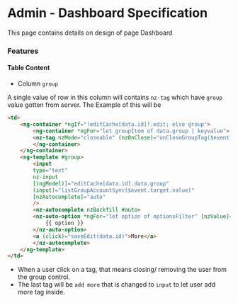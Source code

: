 # Admin - Dashboard Specification

This page contains details on design of page Dashboard

### Features

#### Table Content

* Column `group`

A single value of row in this column will contains `nz-tag` which have `group` value gotten from server. The Example of this will be

```html
<td>
    <ng-container *ngIf="!editCache[data.id]?.edit; else group">
        <ng-container *ngFor="let groupItem of data.group | keyvalue">
        <nz-tag nzMode="closeable" (nzOnClose)="onCloseGroupTag($event)">{{ groupItem.value }}</nz-tag>  
        </ng-container>
    </ng-container>
    <ng-template #group>
        <input
        type="text"
        nz-input
        [(ngModel)]="editCache[data.id].data.group"
        (input)="listGroupAccountSync($event.target.value)"
        [nzAutocomplete]="auto"
        />
        <nz-autocomplete nzBackfill #auto>
        <nz-auto-option *ngFor="let option of optionsFilter" [nzValue]="option">
            {{ option }}
        </nz-auto-option>
        <a (click)="saveEdit(data.id)">More</a>
        </nz-autocomplete>
    </ng-template>
</td>
```

- When a user click on a tag, that means closing/ removing the user from the group control.
- The last tag will be `add more` that is changed to `input` to let user add more tag inside.